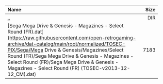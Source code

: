 |Name|Size|
|:---|---:|
|[..](../index.html)|DIR|
|[Sega Mega Drive & Genesis - Magazines - Select Round (FR).dat](https://raw.githubusercontent.com/open-retrogaming-archive/dat-catalog/main/root/normalized/TOSEC-PIX/Sega/Mega Drive & Genesis/Magazines/Select Round (FR)/Sega Mega Drive & Genesis - Magazines - Select Round (FR)/Sega Mega Drive & Genesis - Magazines - Select Round (FR) (TOSEC-v2013-12-12_CM).dat)|7183|
